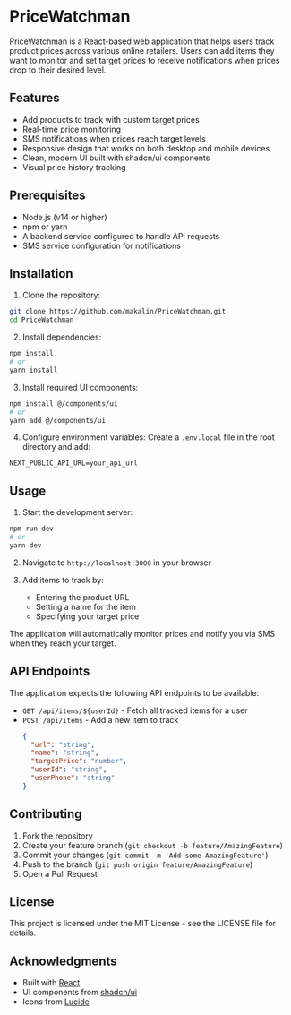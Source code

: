 # PriceWatchman

PriceWatchman is a React-based web application that helps users track product prices across various online retailers. Users can add items they want to monitor and set target prices to receive notifications when prices drop to their desired level.

## Features

- Add products to track with custom target prices
- Real-time price monitoring
- SMS notifications when prices reach target levels
- Responsive design that works on both desktop and mobile devices
- Clean, modern UI built with shadcn/ui components
- Visual price history tracking

## Prerequisites

- Node.js (v14 or higher)
- npm or yarn
- A backend service configured to handle API requests
- SMS service configuration for notifications

## Installation

1. Clone the repository:
```bash
git clone https://github.com/makalin/PriceWatchman.git
cd PriceWatchman
```

2. Install dependencies:
```bash
npm install
# or
yarn install
```

3. Install required UI components:
```bash
npm install @/components/ui
# or
yarn add @/components/ui
```

4. Configure environment variables:
Create a `.env.local` file in the root directory and add:
```
NEXT_PUBLIC_API_URL=your_api_url
```

## Usage

1. Start the development server:
```bash
npm run dev
# or
yarn dev
```

2. Navigate to `http://localhost:3000` in your browser

3. Add items to track by:
   - Entering the product URL
   - Setting a name for the item
   - Specifying your target price

The application will automatically monitor prices and notify you via SMS when they reach your target.

## API Endpoints

The application expects the following API endpoints to be available:

- `GET /api/items/${userId}` - Fetch all tracked items for a user
- `POST /api/items` - Add a new item to track
  ```json
  {
    "url": "string",
    "name": "string",
    "targetPrice": "number",
    "userId": "string",
    "userPhone": "string"
  }
  ```

## Contributing

1. Fork the repository
2. Create your feature branch (`git checkout -b feature/AmazingFeature`)
3. Commit your changes (`git commit -m 'Add some AmazingFeature'`)
4. Push to the branch (`git push origin feature/AmazingFeature`)
5. Open a Pull Request

## License

This project is licensed under the MIT License - see the LICENSE file for details.

## Acknowledgments

- Built with [React](https://reactjs.org/)
- UI components from [shadcn/ui](https://ui.shadcn.com/)
- Icons from [Lucide](https://lucide.dev/)
